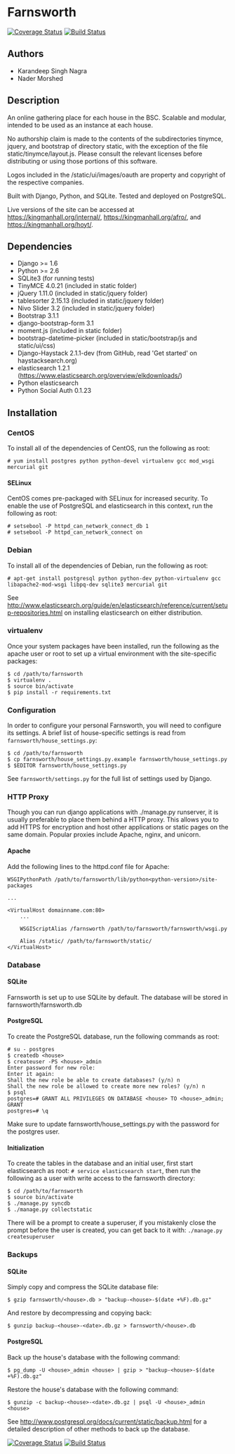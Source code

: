 # Farnsworth

[![Coverage Status](https://coveralls.io/repos/knagra/farnsworth/badge.png?branch=master)](https://coveralls.io/r/knagra/farnsworth?branch=master)
[![Build Status](https://travis-ci.org/knagra/farnsworth.svg?branch=master)](https://travis-ci.org/knagra/farnsworth)

## Authors

* Karandeep Singh Nagra
* Nader Morshed

## Description

An online gathering place for each house in the BSC.  Scalable and modular, intended to be used as an instance at each house.

No authorship claim is made to the contents of the subdirectories tinymce, jquery, and bootstrap of directory static, with the exception of the file static/tinymce/layout.js.  Please consult the relevant licenses before distributing or using those portions of this software.

Logos included in the /static/ui/images/oauth are property and copyright of the
respective companies.

Built with Django, Python, and SQLite. Tested and deployed on PostgreSQL.

Live versions of the site can be accessed at https://kingmanhall.org/internal/, https://kingmanhall.org/afro/, and https://kingmanhall.org/hoyt/.

## Dependencies

* Django >= 1.6
* Python >= 2.6
* SQLite3 (for running tests)
* TinyMCE 4.0.21 (included in static folder)
* jQuery 1.11.0 (included in static/jquery folder)
* tablesorter 2.15.13 (included in static/jquery folder)
* Nivo Slider 3.2 (included in static/jquery folder)
* Bootstrap 3.1.1
* django-bootstrap-form 3.1
* moment.js (included in static folder)
* bootstrap-datetime-picker (included in static/bootstrap/js and static/ui/css)
* Django-Haystack 2.1.1-dev (from GitHub, read 'Get started' on haystacksearch.org)
* elasticsearch 1.2.1 (https://www.elasticsearch.org/overview/elkdownloads/)
* Python elasticsearch
* Python Social Auth 0.1.23

## Installation
### CentOS

To install all of the dependencies of CentOS, run the following as root:

```
# yum install postgres python python-devel virtualenv gcc mod_wsgi mercurial git
```

#### SELinux

CentOS comes pre-packaged with SELinux for increased security. To enable the use of PostgreSQL and elasticsearch in this context, run the following as root:

```
# setsebool -P httpd_can_network_connect_db 1
# setsebool -P httpd_can_network_connect on
```

### Debian

To install all of the dependencies of Debian, run the following as root:

```
# apt-get install postgresql python python-dev python-virtualenv gcc libapache2-mod-wsgi libpq-dev sqlite3 mercurial git
```

See http://www.elasticsearch.org/guide/en/elasticsearch/reference/current/setup-repositories.html on installing elasticsearch on either distribution.

### virtualenv

Once your system packages have been installed, run the following as the apache user or root to set up a virtual environment with the site-specific packages:

```
$ cd /path/to/farnsworth
$ virtualenv .
$ source bin/activate
$ pip install -r requirements.txt
```

### Configuration

In order to configure your personal Farnsworth, you will need to configure its settings. A brief list of house-specific settings is read from `farnsworth/house_settings.py`:

```
$ cd /path/to/farnsworth
$ cp farnsworth/house_settings.py.example farnsworth/house_settings.py
$ $EDITOR farnsworth/house_settings.py
```

See `farnsworth/settings.py` for the full list of settings used by Django.

### HTTP Proxy

Though you can run django applications with ./manage.py runserver, it is usually preferable to place them behind a HTTP proxy. This allows you to add HTTPS for encryption and host other applications or static pages on the same domain. Popular proxies include Apache, nginx, and unicorn.

#### Apache

Add the following lines to the httpd.conf file for Apache:

```
WSGIPythonPath /path/to/farnsworth/lib/python<python-version>/site-packages

...

<VirtualHost domainname.com:80>
    ...

    WSGIScriptAlias /farnsworth /path/to/farnsworth/farnsworth/wsgi.py

    Alias /static/ /path/to/farnsworth/static/
</VirtualHost>
```

### Database
#### SQLite

Farnsworth is set up to use SQLite by default. The database will be stored in farnsworth/farnsworth.db

#### PostgreSQL

To create the PostgreSQL database, run the following commands as root:

```
# su - postgres
$ createdb <house>
$ createuser -PS <house>_admin
Enter password for new role:
Enter it again:
Shall the new role be able to create databases? (y/n) n
Shall the new role be allowed to create more new roles? (y/n) n
$ psql
postgres=# GRANT ALL PRIVILEGES ON DATABASE <house> TO <house>_admin;
GRANT
postgres=# \q
```

Make sure to update farnsworth/house_settings.py with the password for the postgres user.

#### Initialization

To create the tables in the database and an initial user, first start elasticsearch as root: `# service elasticsearch start`, then run the following as a user with write access to the farnsworth directory:

```
$ cd /path/to/farnsworth
$ source bin/activate
$ ./manage.py syncdb
$ ./manage.py collectstatic
```

There will be a prompt to create a superuser, if you mistakenly close the prompt before the user is created, you can get back to it with: `./manage.py createsuperuser`

### Backups
#### SQLite

Simply copy and compress the SQLite database file:

```
$ gzip farnsworth/<house>.db > "backup-<house>-$(date +%F).db.gz"
```

And restore by decompressing and copying back:

```
$ gunzip backup-<house>-<date>.db.gz > farnsworth/<house>.db
```

#### PostgreSQL

Back up the house's database with the following command:

```
$ pg_dump -U <house>_admin <house> | gzip > "backup-<house>-$(date +%F).db.gz"
```

Restore the house's database with the following command:

```
$ gunzip -c backup-<house>-<date>.db.gz | psql -U <house>_admin <house>
```

See http://www.postgresql.org/docs/current/static/backup.html for a detailed description of other methods to back up the database.

[![Coverage Status](https://coveralls.io/repos/knagra/farnsworth/badge.png?branch=master)](https://coveralls.io/r/knagra/farnsworth?branch=master)
[![Build Status](https://travis-ci.org/knagra/farnsworth.svg?branch=master)](https://travis-ci.org/knagra/farnsworth)
